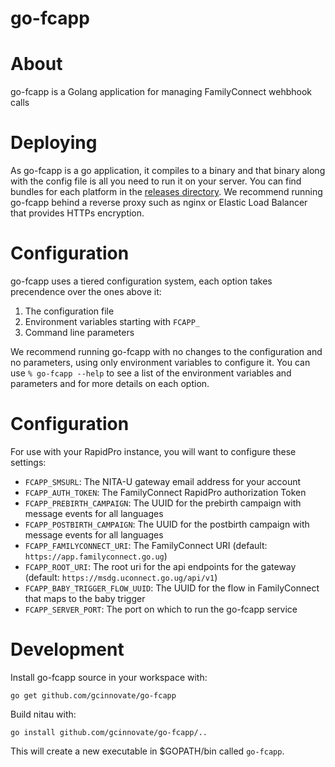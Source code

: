 # go-fcapp

# About 

go-fcapp is a Golang application for managing FamilyConnect wehbhook calls 
# Deploying

As go-fcapp is a go application, it compiles to a binary and that binary along with the config file is all
you need to run it on your server. You can find bundles for each platform in the
[releases directory](https://github.com/gcinnovate/go-fcapp/releases). We recommend running go-fcapp
behind a reverse proxy such as nginx or Elastic Load Balancer that provides HTTPs encryption.

# Configuration

go-fcapp uses a tiered configuration system, each option takes precendence over the ones above it:
 1. The configuration file
 2. Environment variables starting with `FCAPP_` 
 3. Command line parameters

We recommend running go-fcapp with no changes to the configuration and no parameters, using only
environment variables to configure it. You can use `% go-fcapp --help` to see a list of the
environment variables and parameters and for more details on each option.

#  Configuration

For use with your RapidPro instance, you will want to configure these settings:

 * `FCAPP_SMSURL`: The NITA-U gateway email address for your account 
 * `FCAPP_AUTH_TOKEN`: The FamilyConnect RapidPro authorization Token
 * `FCAPP_PREBIRTH_CAMPAIGN`: The UUID for the prebirth campaign with message events for all languages
 * `FCAPP_POSTBIRTH_CAMPAIGN`: The UUID for the postbirth campaign with message events for all languages
 * `FCAPP_FAMILYCONNECT_URI`: The FamilyConnect URI (default: `https://app.familyconnect.go.ug`)
 * `FCAPP_ROOT_URI`: The root uri for the api endpoints for the gateway (default: `https://msdg.uconnect.go.ug/api/v1`)
 * `FCAPP_BABY_TRIGGER_FLOW_UUID`: The UUID for the flow in FamilyConnect that maps to the baby trigger
 * `FCAPP_SERVER_PORT`: The port on which to run the go-fcapp service

 
# Development

Install go-fcapp source in your workspace with:

```
go get github.com/gcinnovate/go-fcapp
```

Build nitau with:

```
go install github.com/gcinnovate/go-fcapp/..
```

This will create a new executable in $GOPATH/bin called `go-fcapp`. 
